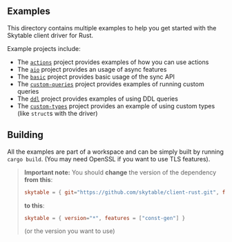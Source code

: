 ## Examples

This directory contains multiple examples to help you get started with the Skytable client driver
for Rust.

Example projects include:

- The [`actions`](./actions) project provides examples of how you can use actions
- The [`aio`](./aio) project provides an usage of async features
- The [`basic`](./basic) project provides basic usage of the sync API
- The [`custom-queries`](./custom-queries) project provides examples of running custom queries
- The [`ddl`](./ddl) project provides examples of using DDL queries
- The [`custom-types`](./custom-types) project provides an example of using custom types (like `struct`s with the driver)

## Building

All the examples are part of a workspace and can be simply built by running `cargo build`. (You may need OpenSSL if you want to use TLS features).

> **Important note:** You should **change** the version of the dependency **from this**:
>
> ```toml
> skytable = { git="https://github.com/skytable/client-rust.git", features = ["const-gen"] }
> ```
>
> **to this**:
>
> ```toml
> skytable = { version="*", features = ["const-gen"] }
> ```
>
> (or the version you want to use)

